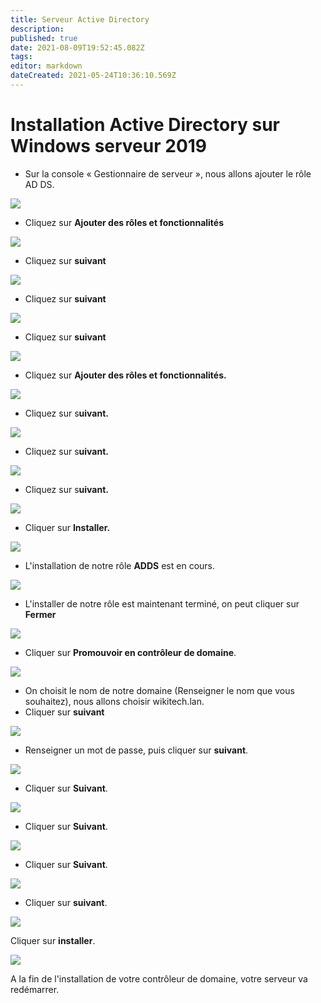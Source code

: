 ```yaml
---
title: Serveur Active Directory
description: 
published: true
date: 2021-08-09T19:52:45.082Z
tags: 
editor: markdown
dateCreated: 2021-05-24T10:36:10.569Z
---
```


# **Installation Active Directory sur Windows serveur 2019**

-   Sur la console « Gestionnaire de serveur », nous allons ajouter le rôle AD DS.

![](/images/ad1.png)

-   Cliquez sur **Ajouter des rôles et fonctionnalités**

![](/images/3.png)

-   Cliquez sur **suivant** 

![](/images/2.png)

-   Cliquez sur **suivant** 

![](/images/4.png)

-   Cliquez sur **suivant** 

![](/images/5.png)

-   Cliquez sur **Ajouter des rôles et fonctionnalités.**

![](/images/6.png)

-   Cliquez sur s**uivant.**

![](/images/7.png)

-   Cliquez sur s**uivant.**

![](/images/8.png)

-   Cliquez sur s**uivant.**

![](/images/9.png)

-   Cliquer sur **Installer.**

![](/images/10.png)

-   L'installation de notre rôle **ADDS** est en cours.

![](/images/11.png)

-   L'installer de notre rôle est maintenant terminé, on peut cliquer sur **Fermer**

![](/images/12.png)

-   Cliquer sur **Promouvoir en contrôleur de domaine**.

![](/images/13.png)

-   On choisit le nom de notre domaine (Renseigner le nom que vous souhaitez), nous allons choisir wikitech.lan.
-   Cliquer sur **suivant**

![](/images/14.png)

-   Renseigner un mot de passe, puis cliquer sur **suivant**.

![](/images/15.png)

-   Cliquer sur **Suivant**.

![](/images/16.png)

-   Cliquer sur **Suivant**.

![](/images/17.png)

-   Cliquer sur **Suivant**.

![](/images/18.png)

-   Cliquer sur **suivant**.

![](/images/19.png)

Cliquer sur **installer**.

![](/images/20.png)

A la fin de l'installation de votre contrôleur de domaine, votre serveur va redémarrer.